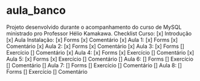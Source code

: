 # aula_banco
Projeto desenvolvido durante o acompanhamento do curso de MySQL ministrado pro Professor Hélio Kamakawa.
Checklist Curso:
[x] Introdução
[x] Aula Instalação: [x] Forms [x] Comentário
[x] Aula 1: [x] Forms [x] Comentário
[x] Aula 2: [x] Forms [x] Comentário
[x] Aula 3: [x] Forms [] Exercício [] Comentário
[x] Aula 4: [x] Forms [x] Exercício [] Comentário
[x] Aula 5: [x] Forms [x] Exercício [] Comentário
[] Aula 6: [] Forms [] Exercício [] Comentário
[] Aula 7: [] Forms [] Exercício [] Comentário
[] Aula 8: [] Forms [] Exercício [] Comentário
